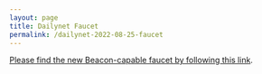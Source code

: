 ```yaml
---
layout: page
title: Dailynet Faucet
permalink: /dailynet-2022-08-25-faucet
---
```


[Please find the new Beacon-capable faucet by following this link](https://faucet.dailynet-2022-08-25.teztnets.xyz).
